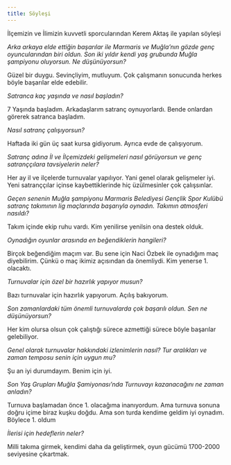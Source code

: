 ```yaml
---
title: Söyleşi
---
```



İlçemizin ve İlimizin kuvvetli sporcularından Kerem Aktaş ile yapılan söyleşi

*Arka arkaya elde ettiğin başarılar ile Marmaris ve Muğla’nın gözde genç oyuncularından biri oldun. Son iki yıldır kendi yaş grubunda Muğla şampiyonu oluyorsun. Ne düşünüyorsun?*

Güzel bir duygu. Sevinçliyim, mutluyum. Çok çalışmanın sonucunda herkes böyle başarılar elde edebilir.

*Satranca kaç yaşında ve nasıl başladın?*

7 Yaşında başladım. Arkadaşlarım satranç oynuyorlardı. Bende onlardan görerek satranca başladım.

*Nasıl satranç çalışıyorsun?*

Haftada iki gün üç saat kursa gidiyorum. Ayrıca evde de çalışıyorum.

*Satranç adına İl ve İlçemizdeki gelişmeleri nasıl görüyorsun ve genç satranççılara tavsiyelerin neler?*

Her ay il ve ilçelerde turnuvalar yapılıyor. Yani genel olarak gelişmeler iyi. Yeni satranççılar içinse kaybettiklerinde hiç üzülmesinler çok çalışsınlar.

*Geçen senenin Muğla şampiyonu Marmaris Belediyesi Gençlik Spor Kulübü satranç takımının lig maçlarında başarıyla oynadın. Takımın atmosferi nasıldı?*

Takım içinde ekip ruhu vardı. Kim yenilirse yenilsin ona destek olduk.

*Oynadığın oyunlar arasında en beğendiklerin hangileri?*

Birçok beğendiğim maçım var. Bu sene için Naci Özbek ile oynadığım maç diyebilirim. Çünkü o maç ikimiz açısından da önemliydi. Kim yenerse 1. olacaktı.

*Turnuvalar için özel bir hazırlık yapıyor musun?*

Bazı turnuvalar için hazırlık yapıyorum. Açılış bakıyorum.

*Son zamanlardaki tüm önemli turnuvalarda çok başarılı oldun. Sen ne düşünüyorsun?*

Her kim olursa olsun çok çalıştığı sürece azmettiği sürece böyle başarılar gelebiliyor.

*Genel olarak turnuvalar hakkındaki izlenimlerin nasıl? Tur aralıkları ve zaman temposu senin için uygun mu?*

Şu an iyi durumdayım. Benim için iyi.

*Son Yaş Grupları Muğla Şamiyonası’nda Turnuvayı kazanacağını ne zaman anladın?*

Turnuva başlamadan önce 1. olacağıma inanıyordum. Ama turnuva sonuna doğru içime biraz kuşku doğdu. Ama son turda kendime geldim iyi oynadım. Böylece 1. oldum

*İlerisi için hedeflerin neler?*

Milli takıma girmek, kendimi daha da geliştirmek, oyun gücümü 1700-2000 seviyesine çıkartmak.
